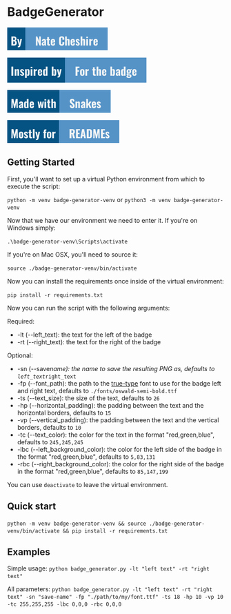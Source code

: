 # BadgeGenerator

![Author](./badges/author_badge.png)

![InspiredBy](./badges/inspired_badge.png)

![MadeWith](./badges/made_badge.png)

![ForTheBadge](./badges/for_badge.png)

## Getting Started

First, you'll want to set up a virtual Python environment from which to execute the script:

`python -m venv badge-generator-venv` or `python3 -m venv badge-generator-venv`

Now that we have our environment we need to enter it. If you're on Windows simply:

`.\badge-generator-venv\Scripts\activate`

If you're on Mac OSX, you'll need to source it:

`source ./badge-generator-venv/bin/activate`

Now you can install the requirements once inside of the virtual environment:

`pip install -r requirements.txt`

Now you can run the script with the following arguments:

Required:

- -lt (--left_text): the text for the left of the badge
- -rt (--right_text): the text for the right of the badge

Optional:

- -sn (--save*name): the name to save the resulting PNG as, defaults to `left_text`*`right_text`
- -fp (--font_path): the path to the [true-type](https://en.wikipedia.org/wiki/TrueType) font to use for the badge left and right text, defaults to `./fonts/oswald-semi-bold.ttf`
- -ts (--text_size): the size of the text, defaults to `26`
- -hp (--horizontal_padding): the padding between the text and the horizontal borders, defaults to `15`
- -vp (--vertical_padding): the padding between the text and the vertical borders, defaults to `10`
- -tc (--text_color): the color for the text in the format "red,green,blue", defaults to `245,245,245`
- -lbc (--left_background_color): the color for the left side of the badge in the format "red,green,blue", defaults to `5,83,131`
- -rbc (--right_background_color): the color for the right side of the badge in the format "red,green,blue", defaults to `85,147,199`

You can use `deactivate` to leave the virtual environment.

## Quick start

`python -m venv badge-generator-venv && source ./badge-generator-venv/bin/activate && pip install -r requirements.txt`

## Examples

Simple usage: `python badge_generator.py -lt "left text" -rt "right text"`

All parameters: `python badge_generator.py -lt "left text" -rt "right text" -sn "save-name" -fp "./path/to/my/font.ttf" -ts 18 -hp 10 -vp 10 -tc 255,255,255 -lbc 0,0,0 -rbc 0,0,0`
